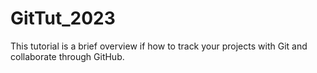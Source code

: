 # GitTut_2023
This tutorial is a brief overview if how to track your projects with Git and collaborate through GitHub.
